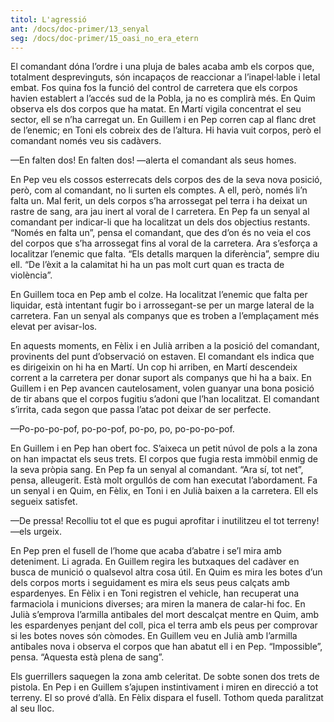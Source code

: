 ```yaml
---
titol: L'agressió
ant: /docs/doc-primer/13_senyal
seg: /docs/doc-primer/15_oasi_no_era_etern
---
```


El comandant dóna l’ordre i una pluja de bales acaba amb els corpos que, totalment desprevinguts, són incapaços de reaccionar a l’inapel·lable i letal embat. Fos quina fos la funció del control de carretera que els corpos havien establert a l’accés sud de la Pobla, ja no es complirà més. En Quim observa els dos corpos que ha matat. En Martí vigila concentrat el seu sector, ell se n’ha carregat un. En Guillem i en Pep corren cap al flanc dret de l’enemic; en Toni els cobreix des de l’altura. Hi havia vuit corpos, però el comandant només veu sis cadàvers. 

—En falten dos! En falten dos! —alerta el comandant als seus homes. 

En Pep veu els cossos esterrecats dels corpos des de la seva nova posició, però, com al comandant, no li surten els comptes. A ell, però, només li’n falta un. Mal ferit, un dels corpos s’ha arrossegat pel terra i ha deixat un rastre de sang, ara jau inert al voral de l carretera. En Pep fa un senyal al comandant per indicar-li que ha localitzat un dels dos objectius restants. “Només en falta un”, pensa el comandant, que des d’on és no veia el cos del corpos que s’ha arrossegat fins al voral de la carretera. Ara s’esforça a localitzar l’enemic que falta. “Els detalls marquen la diferència”, sempre diu ell. “De l’èxit a la calamitat hi ha un pas molt curt quan es tracta de violència”. 

En Guillem toca en Pep amb el colze. Ha localitzat l’enemic que falta per liquidar, està intentant fugir bo i arrossegant-se per un marge lateral de la carretera. Fan un senyal als companys que es troben a l’emplaçament més elevat per avisar-los. 

En aquests moments, en Fèlix i en Julià arriben a la posició del comandant, provinents del punt d’observació on estaven. El comandant els indica que es dirigeixin on hi ha en Martí. Un cop hi arriben, en Martí descendeix corrent a la carretera per donar suport als companys que hi ha a baix. En Guillem i en Pep avancen cautelosament, volen guanyar una bona posició de tir abans que el corpos fugitiu s’adoni que l’han localitzat. El comandant s’irrita, cada segon que passa l’atac pot deixar de ser perfecte. 

—Po-po-po-pof, po-po-pof, po-po, po, po-po-po-pof. 

En Guillem i en Pep han obert foc. S’aixeca un petit núvol de pols a la zona on han impactat els seus trets. El corpos que fugia resta immòbil enmig de la seva pròpia sang. En Pep fa un senyal al comandant. “Ara sí, tot net”, pensa, alleugerit. Està molt orgullós de com han executat l’abordament. Fa un senyal i en Quim, en Fèlix, en Toni i en Julià baixen a la carretera. Ell els segueix satisfet. 

—De pressa! Recolliu tot el que es pugui aprofitar i inutilitzeu el tot terreny! —els urgeix.

En Pep pren el fusell de l’home que acaba d’abatre i se’l mira amb deteniment. Li agrada. En Guillem regira les butxaques del cadàver en busca de munició o qualsevol altra cosa útil. En Quim es mira les botes d’un dels corpos morts i seguidament es mira els seus peus calçats amb espardenyes. En Fèlix i en Toni registren el vehicle, han recuperat una farmaciola i municions diverses; ara miren la manera de calar-hi foc. En Julià s’emprova l’armilla antibales del mort descalçat mentre en Quim, amb les espardenyes penjant del coll, pica el terra amb els peus per comprovar si les botes noves són còmodes. En Guillem veu en Julià amb l’armilla antibales nova i observa el corpos que han abatut ell i en Pep. “Impossible”, pensa. “Aquesta està plena de sang”. 

Els guerrillers saquegen la zona amb celeritat. De sobte sonen dos trets de pistola. En Pep i en Guillem s’ajupen instintivament i miren en direcció a tot terreny. El so prové d’allà. En Fèlix dispara el fusell. Tothom queda paralitzat al seu lloc.
